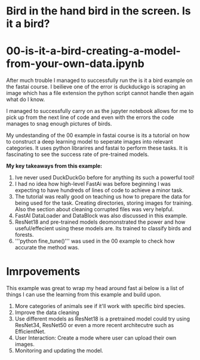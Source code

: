 # **Bird in the hand bird in the screen. Is it a bird?**
# **00-is-it-a-bird-creating-a-model-from-your-own-data.ipynb**

After much trouble I managed to successfully run the is it a bird example on the fastai course. I beilieve one of the error is duckduckgo is scraping an image which has a file extension the python script cannot handle then again what do I know.

I managed to successfully carry on as the jupyter notebook allows for me to pick up from the next line of code and even with the errors the code manages to snag enough pictures of birds. 

My undestanding of the 00 example in fastai course is its a tutorial on how to construct a deep learning model to seperate images into relevant categories. It uses python librarires and fastai to perform these tasks. It is fascinating to see the success rate of pre-trained models. 

**My key takeaways from this example:**
1. Ive never used DuckDuckGo before for anything its such a powerful tool!
2. I had no idea how high-level FastAi was before beginning I was expecting to have hundreds of lines of code to achieve a minor task. 
3. The tutorial was really good on teaching us how to prepare the data for being used for the task. Creating directories, storing images for training. Also the section about cleaning corrupted files was very helpful.
4. FastAI DataLoader and DataBlock was also discussed in this example.
5. ResNet18 and pre-trained models deomonstrated the power and how useful/effecient using these models are. Its trained to classify birds and forests.
6. '''python fine_tune()''' was used in the 00 example to check how accurate the method was. 

# **Imrpovements**
This example was great to wrap my head around fast ai below is a list of things I can use the learning from this example and build upon. 

1. More categories of animals see if it'll work with specific bird species. 
2. Improve the data cleaning 
3. Use different models as ResNet18 is a pretrained model could try using ResNet34, ResNet50 or even a more recent architecutre such as EfficientNet. 
4. User Interaction: Create a mode where user can upload their own images.
5. Monitoring and updating the model.

